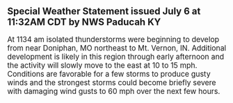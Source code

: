 <p>
   <h2>Special Weather Statement issued July 6 at 11:32AM CDT by NWS Paducah KY</h2>
   <div style="font-size:120%">At 1134 am isolated thunderstorms were beginning to develop from
      near Doniphan, MO northeast to Mt. Vernon, IN. Additional
      development is likely in this region through early afternoon and
      the activity will slowly move to the east at 10 to 15 mph.
      Conditions are favorable for a few storms to produce gusty winds
      and the strongest storms could become briefly severe with damaging
      wind gusts to 60 mph over the next few hours.
   </div>
</p>